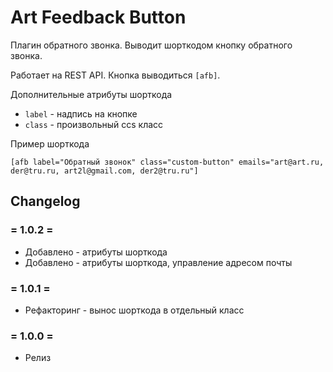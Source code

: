 # Art Feedback Button

Плагин обратного звонка. Выводит шорткодом кнопку обратного звонка. 

Работает на REST API. Кнопка выводиться `[afb]`. 

Дополнительные атрибуты шорткода
* `label` - надпись на кнопке
* `class` - произвольный ccs класс

Пример шорткода

```[afb label="Обратный звонок" class="custom-button" emails="art@art.ru, der@tru.ru, art2l@gmail.com, der2@tru.ru"]```

## Changelog

### = 1.0.2 =
* Добавлено - атрибуты шорткода
* Добавлено - атрибуты шорткода, управление адресом почты

### = 1.0.1 =
* Рефакторинг - вынос шорткода в отдельный класс

### = 1.0.0 =
* Релиз
